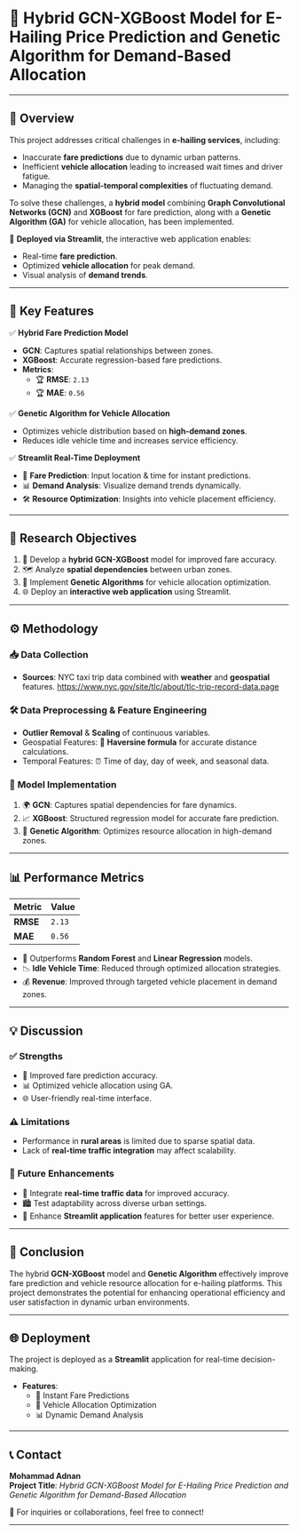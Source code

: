 # 🚖 **Hybrid GCN-XGBoost Model for E-Hailing Price Prediction and Genetic Algorithm for Demand-Based Allocation**

---

## 📝 **Overview**  
This project addresses critical challenges in **e-hailing services**, including:  
- Inaccurate **fare predictions** due to dynamic urban patterns.  
- Inefficient **vehicle allocation** leading to increased wait times and driver fatigue.  
- Managing the **spatial-temporal complexities** of fluctuating demand.

To solve these challenges, a **hybrid model** combining **Graph Convolutional Networks (GCN)** and **XGBoost** for fare prediction, along with a **Genetic Algorithm (GA)** for vehicle allocation, has been implemented.

🚀 **Deployed via Streamlit**, the interactive web application enables:  
- Real-time **fare prediction**.  
- Optimized **vehicle allocation** for peak demand.  
- Visual analysis of **demand trends**.

---

## 🚀 **Key Features**  
✅ **Hybrid Fare Prediction Model**  
   - **GCN**: Captures spatial relationships between zones.  
   - **XGBoost**: Accurate regression-based fare predictions.  
   - **Metrics**:  
     - 🏆 **RMSE**: `2.13`  
     - 🏆 **MAE**: `0.56`  

✅ **Genetic Algorithm for Vehicle Allocation**  
   - Optimizes vehicle distribution based on **high-demand zones**.  
   - Reduces idle vehicle time and increases service efficiency.  

✅ **Streamlit Real-Time Deployment**  
   - 🎯 **Fare Prediction**: Input location & time for instant predictions.  
   - 📊 **Demand Analysis**: Visualize demand trends dynamically.  
   - 🛠️ **Resource Optimization**: Insights into vehicle placement efficiency.  

---

## 🎯 **Research Objectives**  
1. 🚗 Develop a **hybrid GCN-XGBoost** model for improved fare accuracy.  
2. 🗺️ Analyze **spatial dependencies** between urban zones.  
3. 🧬 Implement **Genetic Algorithms** for vehicle allocation optimization.  
4. 🌐 Deploy an **interactive web application** using Streamlit.  

---

## ⚙️ **Methodology**  
### 📥 **Data Collection**  
- **Sources**: NYC taxi trip data combined with **weather** and **geospatial** features.
https://www.nyc.gov/site/tlc/about/tlc-trip-record-data.page

### 🛠️ **Data Preprocessing & Feature Engineering**  
- **Outlier Removal** & **Scaling** of continuous variables.  
- Geospatial Features: 📍 **Haversine formula** for accurate distance calculations.  
- Temporal Features: ⏰ Time of day, day of week, and seasonal data.

### 🧠 **Model Implementation**  
1. 🌍 **GCN**: Captures spatial dependencies for fare dynamics.  
2. 📈 **XGBoost**: Structured regression model for accurate fare prediction.  
3. 🧬 **Genetic Algorithm**: Optimizes resource allocation in high-demand zones.

---

## 📊 **Performance Metrics**  
| Metric           | Value       |  
|------------------|-------------|  
| **RMSE**         | `2.13`      |  
| **MAE**          | `0.56`      |  

- 🚀 Outperforms **Random Forest** and **Linear Regression** models.  
- 📉 **Idle Vehicle Time**: Reduced through optimized allocation strategies.  
- 💰 **Revenue**: Improved through targeted vehicle placement in demand zones.

---

## 💡 **Discussion**  
### ✅ **Strengths**  
- 🚀 Improved fare prediction accuracy.  
- 📊 Optimized vehicle allocation using GA.  
- 🌐 User-friendly real-time interface.  

### ⚠️ **Limitations**  
- Performance in **rural areas** is limited due to sparse spatial data.  
- Lack of **real-time traffic integration** may affect scalability.  

### 🔮 **Future Enhancements**  
- 🔗 Integrate **real-time traffic data** for improved accuracy.  
- 🏙️ Test adaptability across diverse urban settings.  
- 📲 Enhance **Streamlit application** features for better user experience.

---

## 🎯 **Conclusion**  
The hybrid **GCN-XGBoost** model and **Genetic Algorithm** effectively improve fare prediction and vehicle resource allocation for e-hailing platforms. This project demonstrates the potential for enhancing operational efficiency and user satisfaction in dynamic urban environments.

---

## 🌐 **Deployment**  
The project is deployed as a **Streamlit** application for real-time decision-making.  

- **Features**:  
   - 🎯 Instant Fare Predictions  
   - 🚗 Vehicle Allocation Optimization  
   - 📊 Dynamic Demand Analysis  

---

## 📞 **Contact**  
**Mohammad Adnan**  
**Project Title**: *Hybrid GCN-XGBoost Model for E-Hailing Price Prediction and Genetic Algorithm for Demand-Based Allocation*  

🔗 For inquiries or collaborations, feel free to connect!

---

